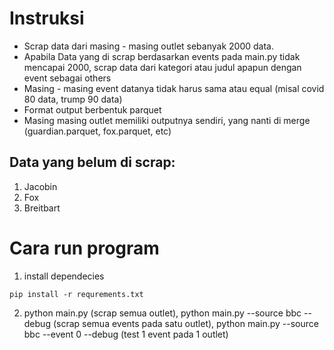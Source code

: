 # Instruksi
- Scrap data dari masing - masing outlet sebanyak 2000 data.
- Apabila Data yang di scrap berdasarkan events pada main.py tidak mencapai 2000, scrap data dari kategori atau judul apapun dengan     event sebagai others
- Masing - masing event datanya tidak harus sama atau equal (misal covid 80 data, trump 90 data)
- Format output berbentuk parquet
- Masing masing outlet memiliki outputnya sendiri, yang nanti di merge (guardian.parquet, fox.parquet, etc)

## Data yang belum di scrap:

1. Jacobin
1. Fox
3. Breitbart

# Cara run program
1. install dependecies
```
pip install -r requrements.txt
```
2. python main.py (scrap semua outlet), python main.py --source bbc --debug (scrap semua events pada satu outlet), python main.py --source bbc --event 0 --debug (test 1 event pada 1 outlet)